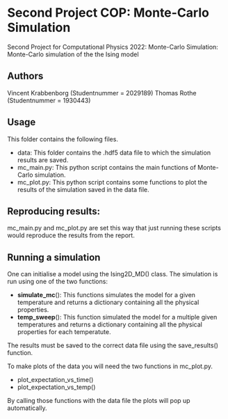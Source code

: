 # Second Project COP: Monte-Carlo Simulation

Second Project for Computational Physics 2022: 
Monte-Carlo Simulation: Monte-Carlo simulation of the the Ising
model 

## Authors
Vincent Krabbenborg (Studentnummer = 2029189)
Thomas Rothe (Studentnummer = 1930443)

## Usage
This folder contains the following files.

- data: This folder contains the .hdf5 data file to which the simulation results are saved.
- mc_main.py: This python script contains the main functions of Monte-Carlo simulation.
- mc_plot.py: This python script contains some functions to plot the results of the simulation saved in the data file.

## Reproducing results:

mc_main.py and mc_plot.py are set this way that just running these scripts would reproduce the results from the report.

## Running a simulation

One can initialise a model using the Ising2D_MD() class. The simulation is run using one of the two functions:

- __simulate_mc__(): This functions simulates the model for a given temperature and returns a dictionary containing all the physical properties.
- __temp_sweep__(): This function simulated the model for a multiple given temperatures and returns a dictionary containing all the physical properties for each temperatute.

The results must be saved to the correct data file using the save_results() function.

To make plots of the data you will need the two functions in mc_plot.py.

- plot_expectation_vs_time()
- plot_expectation_vs_temp()

By calling those functions with the data file the plots will pop up automatically.
